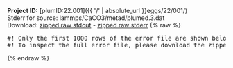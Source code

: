 **Project ID:** [plumID:22.001]({{ '/' | absolute_url }}eggs/22/001/)  
Stderr for source:  lammps/CaCO3/metad/plumed.3.dat   
Download: [zipped raw stdout](plumed.3.dat.plumed.stdout.txt.zip) - [zipped raw stderr](plumed.3.dat.plumed.stderr.txt.zip) 
{% raw %}
<pre>
#! Only the first 1000 rows of the error file are shown below
#! To inspect the full error file, please download the zipped raw stderr file above
</pre>
{% endraw %}
